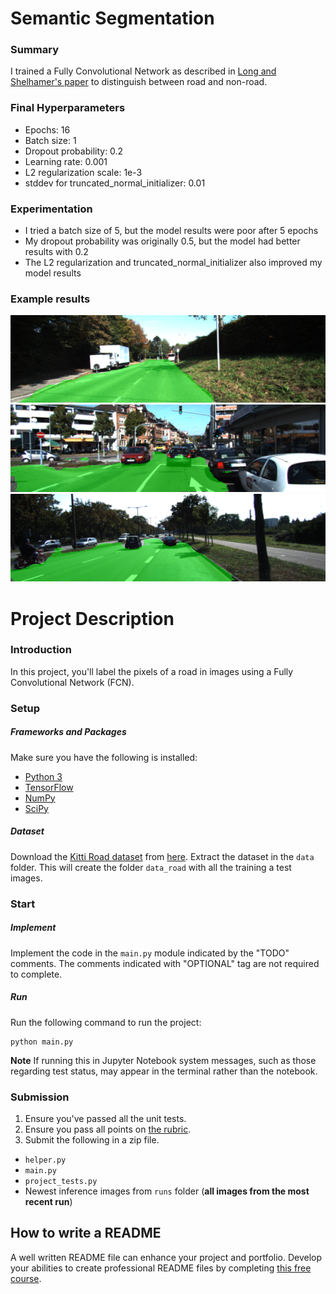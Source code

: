 # Semantic Segmentation
### Summary
I trained a Fully Convolutional Network as described in [Long and Shelhamer's paper](https://people.eecs.berkeley.edu/~jonlong/long_shelhamer_fcn.pdf) to distinguish between road and non-road.

### Final Hyperparameters
 - Epochs: 16
 - Batch size: 1
 - Dropout probability: 0.2
 - Learning rate: 0.001
 - L2 regularization scale: 1e-3
 - stddev for truncated_normal_initializer: 0.01

### Experimentation
 - I tried a batch size of 5, but the model results were poor after 5 epochs
 - My dropout probability was originally 0.5, but the model had better results with 0.2
 - The L2 regularization and truncated_normal_initializer also improved my model results

### Example results
 ![Simple road](img/um_000022.png)
 ![Road with many cars](img/um_000061.png)
 ![Road with cars and motorcycle](img/umm_000024.png)

# Project Description

### Introduction
In this project, you'll label the pixels of a road in images using a Fully Convolutional Network (FCN).

### Setup
##### Frameworks and Packages
Make sure you have the following is installed:
 - [Python 3](https://www.python.org/)
 - [TensorFlow](https://www.tensorflow.org/)
 - [NumPy](http://www.numpy.org/)
 - [SciPy](https://www.scipy.org/)
##### Dataset
Download the [Kitti Road dataset](http://www.cvlibs.net/datasets/kitti/eval_road.php) from [here](http://www.cvlibs.net/download.php?file=data_road.zip).  Extract the dataset in the `data` folder.  This will create the folder `data_road` with all the training a test images.

### Start
##### Implement
Implement the code in the `main.py` module indicated by the "TODO" comments.
The comments indicated with "OPTIONAL" tag are not required to complete.
##### Run
Run the following command to run the project:
```
python main.py
```
**Note** If running this in Jupyter Notebook system messages, such as those regarding test status, may appear in the terminal rather than the notebook.

### Submission
1. Ensure you've passed all the unit tests.
2. Ensure you pass all points on [the rubric](https://review.udacity.com/#!/rubrics/989/view).
3. Submit the following in a zip file.
 - `helper.py`
 - `main.py`
 - `project_tests.py`
 - Newest inference images from `runs` folder  (**all images from the most recent run**)
 
 ## How to write a README
A well written README file can enhance your project and portfolio.  Develop your abilities to create professional README files by completing [this free course](https://www.udacity.com/course/writing-readmes--ud777).

